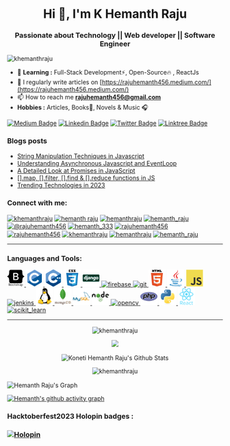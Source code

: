 <h1 align="center">Hi 👋, I'm K Hemanth Raju</h1>

<h3 align="center">Passionate about Technology || Web developer || Software Engineer </h3>

<p align="left"> <img src="https://komarev.com/ghpvc/?username=khemanthraju&label=Profile%20views&color=0e75b6&style=flat" alt="khemanthraju" /> </p>

- 🌱 **Learning :** Full-Stack Development:zap:, Open-Source:fire: , ReactJs
- 📝 I regularly write articles on [https://rajuhemanth456.medium.com/](https://rajuhemanth456.medium.com/)
- 📫 How to reach me **rajuhemanth456@gmail.com**
- **Hobbies :** Articles, Books📕, Novels & Music :headphones:

 [![Medium Badge](https://img.shields.io/badge/-khraju-03a9f4?style=flat-square&logo=Hashnode&logoColor=white&link=https://medium.com/@rajuhemanth456)](https://medium.com/@rajuhemanth456) [![Linkedin Badge](https://img.shields.io/badge/-hemanth-darkblue?style=flat-square&logo=Linkedin&logoColor=white&link=https://www.linkedin.com/in/hemanth-raju-koneti//)](https://www.linkedin.com/in/hemanth-raju-koneti/) [![Twitter Badge](https://img.shields.io/badge/-khr_003-1ca0f1?style=flat-square&logo=twitter&logoColor=white&link=https://twitter.com/khraju123)](https://twitter.com/khraju123)   [![Linktree Badge](https://img.shields.io/badge/-khr-pink?style=flat-square&logo=Linktree&logoColor=black&link=https://khr_tech.bio.link)](https://linktr.ee/khr_tech) 

### Blogs posts
<!-- BLOG-POST-LIST:START -->
- [String Manipulation Techniques in Javascript](https://javascript.plainenglish.io/string-manipulation-techniques-in-javascript-4335c0429727?source=rss-e581dd6999ee------2)
- [Understanding Asynchronous Javascript and EventLoop](https://javascript.plainenglish.io/asynchronous-javascript-event-loop-a06de2098166?source=rss-e581dd6999ee------2)
- [A Detailed Look at Promises in JavaScript](https://javascript.plainenglish.io/promises-in-javascript-4ee99d5a42e5?source=rss-e581dd6999ee------2)
- [[].map, [].filter, [].find &amp; [].reduce functions in JS](https://rajuhemanth456.medium.com/map-filter-find-reduce-functions-in-js-fbcdf6c670d7?source=rss-e581dd6999ee------2)
- [Trending Technologies in 2023](https://rajuhemanth456.medium.com/trending-technologies-in-2023-7c2528ccf6ea?source=rss-e581dd6999ee------2)
<!-- BLOG-POST-LIST:END -->

<h3 align="left">Connect with me:</h3>
<p align="left">
<a href="https://dev.to/khemanthraju" target="blank"><img align="center" src="https://cdn.jsdelivr.net/npm/simple-icons@3.0.1/icons/dev-dot-to.svg" alt="khemanthraju" height="30" width="40" /></a>
<a href="https://linkedin.com/in/hemanth raju" target="blank"><img align="center" src="https://raw.githubusercontent.com/rahuldkjain/github-profile-readme-generator/master/src/images/icons/Social/linked-in-alt.svg" alt="hemanth raju" height="30" width="40" /></a>
<a href="https://kaggle.com/hemanthraju" target="blank"><img align="center" src="https://raw.githubusercontent.com/rahuldkjain/github-profile-readme-generator/master/src/images/icons/Social/kaggle.svg" alt="hemanthraju" height="30" width="40" /></a>
<a href="https://dribbble.com/hemanth_raju" target="blank"><img align="center" src="https://raw.githubusercontent.com/rahuldkjain/github-profile-readme-generator/master/src/images/icons/Social/dribbble.svg" alt="hemanth_raju" height="30" width="40" /></a>
<a href="https://medium.com/@rajuhemanth456" target="blank"><img align="center" src="https://raw.githubusercontent.com/rahuldkjain/github-profile-readme-generator/master/src/images/icons/Social/medium.svg" alt="@rajuhemanth456" height="30" width="40" /></a>
<a href="https://www.codechef.com/users/hemanth_333" target="blank"><img align="center" src="https://cdn.jsdelivr.net/npm/simple-icons@3.1.0/icons/codechef.svg" alt="hemanth_333" height="30" width="40" /></a>
<a href="https://www.hackerrank.com/rajuhemanth456" target="blank"><img align="center" src="https://raw.githubusercontent.com/rahuldkjain/github-profile-readme-generator/master/src/images/icons/Social/hackerrank.svg" alt="rajuhemanth456" height="30" width="40" /></a>
<a href="https://codeforces.com/profile/rajuhemanth456" target="blank"><img align="center" src="https://cdn.jsdelivr.net/npm/simple-icons@3.0.1/icons/codeforces.svg" alt="rajuhemanth456" height="30" width="40" /></a>
<a href="https://www.leetcode.com/khemanthraju" target="blank"><img align="center" src="https://raw.githubusercontent.com/rahuldkjain/github-profile-readme-generator/master/src/images/icons/Social/leet-code.svg" alt="khemanthraju" height="30" width="40" /></a>
<a href="https://auth.geeksforgeeks.org/user/hemanthraju" target="blank"><img align="center" src="https://raw.githubusercontent.com/rahuldkjain/github-profile-readme-generator/master/src/images/icons/Social/geeks-for-geeks.svg" alt="hemanthraju" height="30" width="40" /></a>
<a href="https://www.topcoder.com/members/hemanth_raju" target="blank"><img align="center" src="https://cdn.jsdelivr.net/npm/simple-icons@3.0.1/icons/topcoder.svg" alt="hemanth_raju" height="30" width="40" /></a>
</p>
<hr>
<h3 align="left">Languages and Tools:</h3>
<p align="left"> <a href="https://getbootstrap.com" target="_blank"> <img src="https://raw.githubusercontent.com/devicons/devicon/master/icons/bootstrap/bootstrap-plain-wordmark.svg" alt="bootstrap" width="40" height="40"/> </a> <a href="https://www.cprogramming.com/" target="_blank"> <img src="https://raw.githubusercontent.com/devicons/devicon/master/icons/c/c-original.svg" alt="c" width="40" height="40"/> </a> <a href="https://www.w3schools.com/cpp/" target="_blank"> <img src="https://raw.githubusercontent.com/devicons/devicon/master/icons/cplusplus/cplusplus-original.svg" alt="cplusplus" width="40" height="40"/> </a> <a href="https://www.w3schools.com/css/" target="_blank"> <img src="https://raw.githubusercontent.com/devicons/devicon/master/icons/css3/css3-original-wordmark.svg" alt="css3" width="40" height="40"/> </a> <a href="https://www.djangoproject.com/" target="_blank"> <img src="https://raw.githubusercontent.com/devicons/devicon/master/icons/django/django-original.svg" alt="django" width="40" height="40"/> </a> <a href="https://firebase.google.com/" target="_blank"> <img src="https://www.vectorlogo.zone/logos/firebase/firebase-icon.svg" alt="firebase" width="40" height="40"/> </a> <a href="https://git-scm.com/" target="_blank"> <img src="https://www.vectorlogo.zone/logos/git-scm/git-scm-icon.svg" alt="git" width="40" height="40"/> </a> <a href="https://www.w3.org/html/" target="_blank"> <img src="https://raw.githubusercontent.com/devicons/devicon/master/icons/html5/html5-original-wordmark.svg" alt="html5" width="40" height="40"/> </a> <a href="https://www.java.com" target="_blank"> <img src="https://raw.githubusercontent.com/devicons/devicon/master/icons/java/java-original.svg" alt="java" width="40" height="40"/> </a> <a href="https://developer.mozilla.org/en-US/docs/Web/JavaScript" target="_blank"> <img src="https://raw.githubusercontent.com/devicons/devicon/master/icons/javascript/javascript-original.svg" alt="javascript" width="40" height="40"/> </a> <a href="https://www.jenkins.io" target="_blank"> <img src="https://www.vectorlogo.zone/logos/jenkins/jenkins-icon.svg" alt="jenkins" width="40" height="40"/> </a> <a href="https://www.linux.org/" target="_blank"> <img src="https://raw.githubusercontent.com/devicons/devicon/master/icons/linux/linux-original.svg" alt="linux" width="40" height="40"/> </a> <a href="https://www.mongodb.com/" target="_blank"> <img src="https://raw.githubusercontent.com/devicons/devicon/master/icons/mongodb/mongodb-original-wordmark.svg" alt="mongodb" width="40" height="40"/> </a> <a href="https://www.mysql.com/" target="_blank"> <img src="https://raw.githubusercontent.com/devicons/devicon/master/icons/mysql/mysql-original-wordmark.svg" alt="mysql" width="40" height="40"/> </a> <a href="https://nodejs.org" target="_blank"> <img src="https://raw.githubusercontent.com/devicons/devicon/master/icons/nodejs/nodejs-original-wordmark.svg" alt="nodejs" width="40" height="40"/> </a> <a href="https://opencv.org/" target="_blank"> <img src="https://www.vectorlogo.zone/logos/opencv/opencv-icon.svg" alt="opencv" width="40" height="40"/> </a> <a href="https://www.php.net" target="_blank"> <img src="https://raw.githubusercontent.com/devicons/devicon/master/icons/php/php-original.svg" alt="php" width="40" height="40"/> </a> <a href="https://www.python.org" target="_blank"> <img src="https://raw.githubusercontent.com/devicons/devicon/master/icons/python/python-original.svg" alt="python" width="40" height="40"/> </a> <a href="https://reactjs.org/" target="_blank"> <img src="https://raw.githubusercontent.com/devicons/devicon/master/icons/react/react-original-wordmark.svg" alt="react" width="40" height="40"/> </a> <a href="https://scikit-learn.org/" target="_blank"> <img src="https://upload.wikimedia.org/wikipedia/commons/0/05/Scikit_learn_logo_small.svg" alt="scikit_learn" width="40" height="40"/> </a> </p>
<hr>

<!--<h3 align="left">Support:</h3>
<p><a href="https://www.buymeacoffee.com/khrworks"> <img align="left" src="https://cdn.buymeacoffee.com/buttons/v2/default-yellow.png" height="50" width="210" alt="khrworks" /></a></p><br><br>
<hr> -->
<p align="center"><img align="center" src="https://github-readme-stats.vercel.app/api/top-langs?username=khemanthraju&show_icons=true&locale=en&layout=compact" alt="khemanthraju" /></p>
<p align="center">
  <img alig src="https://github-profile-trophy.vercel.app/?username=KHemanthRaju&&row=2&column=4&theme=juicyfresh" />
</p>
<p align="center">
  <img alt="Koneti Hemanth Raju's Github Stats" src="https://github-readme-stats.vercel.app/api?username=KHemanthRaju&show_icons=true&theme=gotham">
</p>
<!--<p align="center">
  <img alt="Top Languages" src="https://github-readme-stats.vercel.app/api/top-langs/?username=KHemanthRaju&show_icons=true&theme=gotham">
</p>-->
<p align="center"><img src="https://github-readme-streak-stats.herokuapp.com/?user=khemanthraju&" alt="khemanthraju" /></p>
<p><img align="center" src="https://github-readme-activity-graph.cyclic.app/graph?username=KHemanthRaju&theme=github-compact" alt="Hemanth Raju's Graph"/></p>

[![Hemanth's github activity graph](https://github-readme-activity-graph.vercel.app/graph?username=KHemanthRaju)](https://github.com/khemanthraju/github-readme-activity-graph)

<h3>Hacktoberfest2023 Holopin badges :<h3>
  
[![Holopin](https://holopin.me/khemanthraju)](https://holopin.io/@khemanthraju)

[website]: https://khr-portfolio.netlify.app/
[linkedin]:https://www.linkedin.com/in/hemanth-raju-koneti/
[twitter]: https://twitter.com/khraju123
[medium]: https://medium.com/@rajuhemanth456
[gmail]: rajuhemanth456@gmail.com

<!--<a href="https://www.buymeacoffee.com/khrworks"><img src="https://img.buymeacoffee.com/button-api/?text=Buy me a coffee&emoji=&slug=khrworks&button_colour=FFDD00&font_colour=000000&font_family=Cookie&outline_colour=000000&coffee_colour=ffffff"></a>-->

